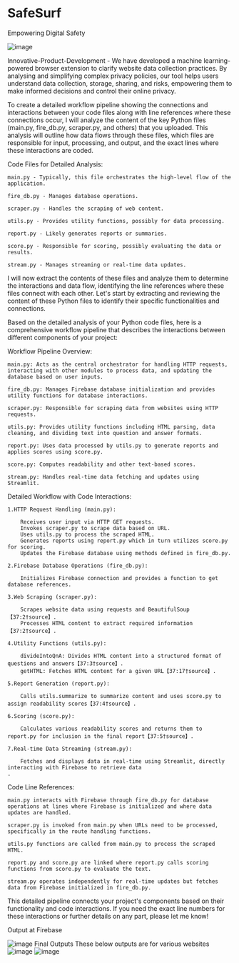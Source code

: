 # SafeSurf
Empowering Digital Safety

![image](https://github.com/user-attachments/assets/e9ccda12-d548-4bda-b22e-bc796f8b7951)

Innovative-Product-Development - We have developed a machine learning-powered browser extension to clarify website data collection practices. By analysing and simplifying complex privacy policies, our tool helps users understand data collection, storage, sharing, and risks, empowering them to make informed decisions and control their online privacy.

To create a detailed workflow pipeline showing the connections and interactions between your code files along with line references where these connections occur, I will analyze the content of the key Python files (main.py, fire_db.py, scraper.py, and others) that you uploaded. This analysis will outline how data flows through these files, which files are responsible for input, processing, and output, and the exact lines where these interactions are coded.

Code Files for Detailed Analysis:

	main.py - Typically, this file orchestrates the high-level flow of the application.

	fire_db.py - Manages database operations.

	scraper.py - Handles the scraping of web content.

	utils.py - Provides utility functions, possibly for data processing.

	report.py - Likely generates reports or summaries.

	score.py - Responsible for scoring, possibly evaluating the data or results.

	stream.py - Manages streaming or real-time data updates.

I will now extract the contents of these files and analyze them to determine the interactions and data flow, identifying the line references where these files connect with each other. Let's start by extracting and reviewing the content of these Python files to identify their specific functionalities and connections.

Based on the detailed analysis of your Python code files, here is a comprehensive workflow pipeline that describes the interactions between different components of your project:

Workflow Pipeline Overview:

	main.py: Acts as the central orchestrator for handling HTTP requests, interacting with other modules to process data, and updating the database based on user inputs.
 
	fire_db.py: Manages Firebase database initialization and provides utility functions for database interactions.
 
	scraper.py: Responsible for scraping data from websites using HTTP requests.
 
	utils.py: Provides utility functions including HTML parsing, data cleaning, and dividing text into question and answer formats.
 
	report.py: Uses data processed by utils.py to generate reports and applies scores using score.py.
 
	score.py: Computes readability and other text-based scores.
 
	stream.py: Handles real-time data fetching and updates using Streamlit.
 
Detailed Workflow with Code Interactions:

	1.HTTP Request Handling (main.py):

		Receives user input via HTTP GET requests.
		Invokes scraper.py to scrape data based on URL.
		Uses utils.py to process the scraped HTML.
		Generates reports using report.py which in turn utilizes score.py for scoring.
		Updates the Firebase database using methods defined in fire_db.py.

	2.Firebase Database Operations (fire_db.py):

		Initializes Firebase connection and provides a function to get database references.
	
	3.Web Scraping (scraper.py):

		Scrapes website data using requests and BeautifulSoup【37:2†source】.
		Processes HTML content to extract required information【37:2†source】.
	
	4.Utility Functions (utils.py):

		divideIntoQnA: Divides HTML content into a structured format of questions and answers【37:3†source】.
		getHTML: Fetches HTML content for a given URL【37:17†source】.
	
	5.Report Generation (report.py):

		Calls utils.summarize to summarize content and uses score.py to assign readability scores【37:4†source】.
	
	6.Scoring (score.py):

		Calculates various readability scores and returns them to report.py for inclusion in the final report【37:5†source】.
	
	7.Real-time Data Streaming (stream.py):

		Fetches and displays data in real-time using Streamlit, directly interacting with Firebase to retrieve data
	.
Code Line References:

	main.py interacts with Firebase through fire_db.py for database operations at lines where Firebase is initialized and where data updates are handled.
 
	scraper.py is invoked from main.py when URLs need to be processed, specifically in the route handling functions.
 
	utils.py functions are called from main.py to process the scraped HTML.
 
	report.py and score.py are linked where report.py calls scoring functions from score.py to evaluate the text.
 
	stream.py operates independently for real-time updates but fetches data from Firebase initialized in fire_db.py.
 
This detailed pipeline connects your project's components based on their functionality and code interactions. If you need the exact line numbers for these interactions or further details on any part, please let me know!

Output at Firebase

![image](https://github.com/user-attachments/assets/f0aa199b-ad10-4875-a7a9-7ae4b7aa664e)
Final Outputs These below outputs are for various websites
![image](https://github.com/user-attachments/assets/27a53f93-688e-4b50-9b66-75422f3a5125)
![image](https://github.com/user-attachments/assets/3bf20861-3c27-49d4-aeef-f9e18b6ff74c)



